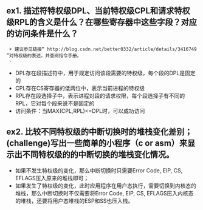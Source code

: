 ## ex1. 描述符特权级DPL、当前特权级CPL和请求特权级RPL的含义是什么？在哪些寄存器中这些字段？对应的访问条件是什么？
 ```
  + 建议参见链接“ http://blog.csdn.net/better0332/article/details/3416749 ”对特权级的表述，并查阅指令手册。
  - 
 ```
 - DPL存在段描述符中，用于规定访问该段需要的特权级，每个段的DPL是固定的
 - CPL存在CS寄存器的低两位中，表示当前进程的特权级
 - RPL存在段选择子中，表示进程对段的请求权限，每个段选择子有不同的RPL，它对每个段来说不是固定的
 - 访问条件：当MAX(CPL,RPL)<=DPL时，可以成功访问

## ex2. 比较不同特权级的中断切换时的堆栈变化差别；(challenge)写出一些简单的小程序（c or asm）来显示出不同特权级的的中断切换的堆栈变化情况。

 - 如果不发生特权级的变化，那么中断切换时只需要Error Code, EIP, CS, EFLAGS压入原来的堆栈即可；
 - 如果发生了特权级的变化，此时应用程序在用户态执行，需要切换到内核态的堆栈，那么中断切换时不仅需要将Error Code, EIP, CS, EFLAGS压入内核态的堆栈，还要将用户态堆栈的ESP和SS也压入栈。

